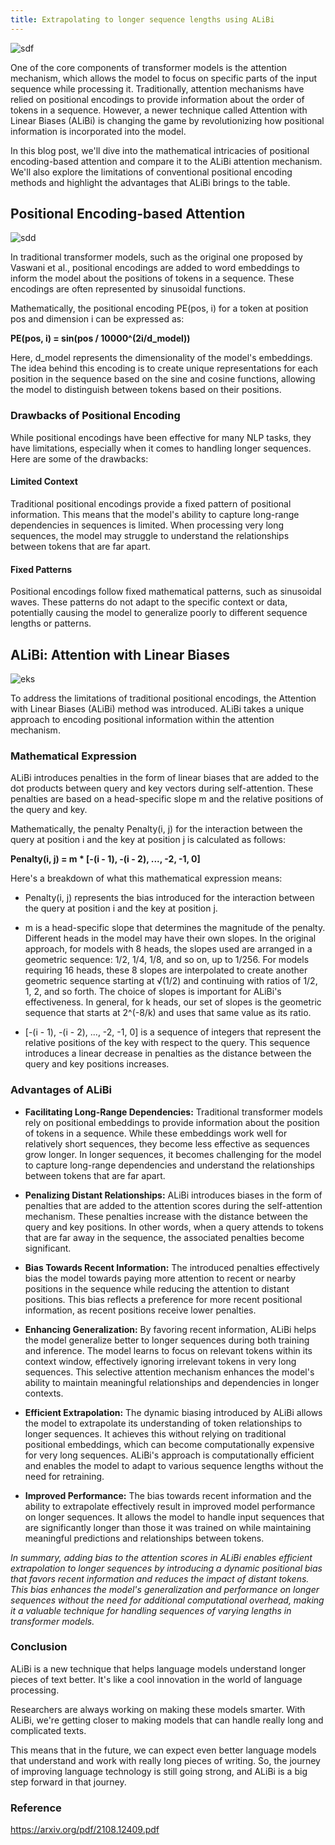 ```yaml
---
title: Extrapolating to longer sequence lengths using ALiBi
---
```

![sdf](https://velog.velcdn.com/images/nawnoes/post/65aa29c4-19bc-488e-940f-3ce3ed6ba696/image.png)

One of the core components of transformer models is the attention mechanism, which allows the model to focus on specific parts of the input sequence while processing it. Traditionally, attention mechanisms have relied on positional encodings to provide information about the order of tokens in a sequence. However, a newer technique called Attention with Linear Biases (ALiBi) is changing the game by revolutionizing how positional information is incorporated into the model.

In this blog post, we'll dive into the mathematical intricacies of positional encoding-based attention and compare it to the ALiBi attention mechanism. We'll also explore the limitations of conventional positional encoding methods and highlight the advantages that ALiBi brings to the table.

## Positional Encoding-based Attention
![sdd](https://machinelearningmastery.com/wp-content/uploads/2022/01/PE3.png)

In traditional transformer models, such as the original one proposed by Vaswani et al., positional encodings are added to word embeddings to inform the model about the positions of tokens in a sequence. These encodings are often represented by sinusoidal functions.

Mathematically, the positional encoding PE(pos, i) for a token at position pos and dimension i can be expressed as:

**PE(pos, i) = sin(pos / 10000^(2i/d_model))**

Here, d_model represents the dimensionality of the model's embeddings. The idea behind this encoding is to create unique representations for each position in the sequence based on the sine and cosine functions, allowing the model to distinguish between tokens based on their positions.

### Drawbacks of Positional Encoding
While positional encodings have been effective for many NLP tasks, they have limitations, especially when it comes to handling longer sequences. Here are some of the drawbacks:

#### Limited Context
Traditional positional encodings provide a fixed pattern of positional information. This means that the model's ability to capture long-range dependencies in sequences is limited. When processing very long sequences, the model may struggle to understand the relationships between tokens that are far apart.

#### Fixed Patterns
Positional encodings follow fixed mathematical patterns, such as sinusoidal waves. These patterns do not adapt to the specific context or data, potentially causing the model to generalize poorly to different sequence lengths or patterns.

## ALiBi: Attention with Linear Biases
![eks](https://miro.medium.com/v2/resize:fit:1062/1*9D_DIgDJz5WQbreZ1a9xTA.png)

To address the limitations of traditional positional encodings, the Attention with Linear Biases (ALiBi) method was introduced. ALiBi takes a unique approach to encoding positional information within the attention mechanism.

### Mathematical Expression
ALiBi introduces penalties in the form of linear biases that are added to the dot products between query and key vectors during self-attention. These penalties are based on a head-specific slope m and the relative positions of the query and key.

Mathematically, the penalty Penalty(i, j) for the interaction between the query at position i and the key at position j is calculated as follows:

**Penalty(i, j) = m * [-(i - 1), -(i - 2), ..., -2, -1, 0]**

Here's a breakdown of what this mathematical expression means:

* Penalty(i, j) represents the bias introduced for the interaction between the query at position i and the key at position j.

* m is a head-specific slope that determines the magnitude of the penalty. Different heads in the model may have their own slopes. In the original approach, for models with 8 heads, the slopes used are arranged in a geometric sequence: 1/2, 1/4, 1/8, and so on, up to 1/256. For models requiring 16 heads, these 8 slopes are interpolated to create another geometric sequence starting at √(1/2) and continuing with ratios of 1/2, 1, 2, and so forth. The choice of slopes is important for ALiBi's effectiveness. In general, for k heads, our set of slopes is the geometric sequence that starts at 2^(-8/k) and uses that same value as its ratio.


* [-(i - 1), -(i - 2), ..., -2, -1, 0] is a sequence of integers that represent the relative positions of the key with respect to the query. This sequence introduces a linear decrease in penalties as the distance between the query and key positions increases.

### Advantages of ALiBi
* **Facilitating Long-Range Dependencies:** Traditional transformer models rely on positional embeddings to provide information about the position of tokens in a sequence. While these embeddings work well for relatively short sequences, they become less effective as sequences grow longer. In longer sequences, it becomes challenging for the model to capture long-range dependencies and understand the relationships between tokens that are far apart.

* **Penalizing Distant Relationships:** ALiBi introduces biases in the form of penalties that are added to the attention scores during the self-attention mechanism. These penalties increase with the distance between the query and key positions. In other words, when a query attends to tokens that are far away in the sequence, the associated penalties become significant.

* **Bias Towards Recent Information:** The introduced penalties effectively bias the model towards paying more attention to recent or nearby positions in the sequence while reducing the attention to distant positions. This bias reflects a preference for more recent positional information, as recent positions receive lower penalties.

* **Enhancing Generalization:** By favoring recent information, ALiBi helps the model generalize better to longer sequences during both training and inference. The model learns to focus on relevant tokens within its context window, effectively ignoring irrelevant tokens in very long sequences. This selective attention mechanism enhances the model's ability to maintain meaningful relationships and dependencies in longer contexts.

* **Efficient Extrapolation:** The dynamic biasing introduced by ALiBi allows the model to extrapolate its understanding of token relationships to longer sequences. It achieves this without relying on traditional positional embeddings, which can become computationally expensive for very long sequences. ALiBi's approach is computationally efficient and enables the model to adapt to various sequence lengths without the need for retraining.

* **Improved Performance:** The bias towards recent information and the ability to extrapolate effectively result in improved model performance on longer sequences. It allows the model to handle input sequences that are significantly longer than those it was trained on while maintaining meaningful predictions and relationships between tokens.

*In summary, adding bias to the attention scores in ALiBi enables efficient extrapolation to longer sequences by introducing a dynamic positional bias that favors recent information and reduces the impact of distant tokens. This bias enhances the model's generalization and performance on longer sequences without the need for additional computational overhead, making it a valuable technique for handling sequences of varying lengths in transformer models.*

### Conclusion
ALiBi is a new technique that helps language models understand longer pieces of text better. It's like a cool innovation in the world of language processing.

Researchers are always working on making these models smarter. With ALiBi, we're getting closer to making models that can handle really long and complicated texts.

This means that in the future, we can expect even better language models that understand and work with really long pieces of writing. So, the journey of improving language technology is still going strong, and ALiBi is a big step forward in that journey.

### Reference
https://arxiv.org/pdf/2108.12409.pdf






